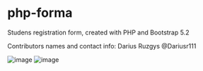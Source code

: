 # php-forma

Studens registration form, created with PHP and Bootstrap 5.2

Contributors names and contact info: Darius Ruzgys @Dariusr111

![image](https://user-images.githubusercontent.com/106965568/186008077-4aff8457-0421-4465-9385-b33ee2ef4984.png)
![image](https://user-images.githubusercontent.com/106965568/186008457-f2771db0-597e-4184-9bfa-c82b74ddd1be.png)
